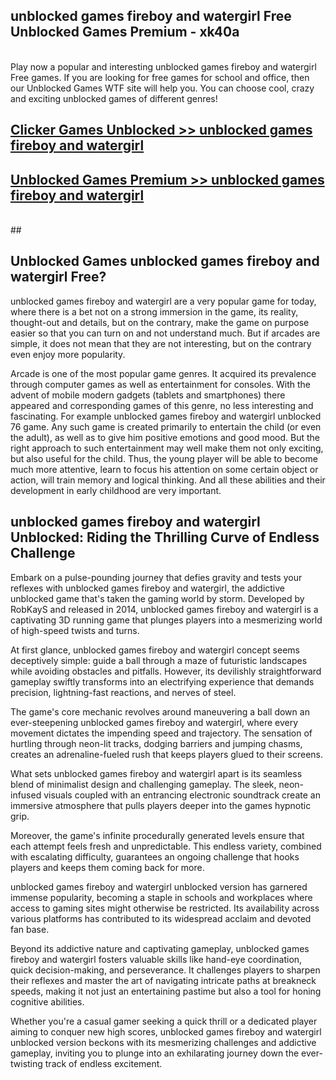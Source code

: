 ## unblocked games fireboy and watergirl Free Unblocked Games Premium - xk40a <br>
<br>
Play now a popular and interesting unblocked games fireboy and watergirl Free games. If you are looking for free games for school and office, then our Unblocked Games WTF site will help you. You can choose cool, crazy and exciting unblocked games of different genres!


##  [Clicker Games Unblocked >> unblocked games fireboy and watergirl](http://freeplayer.one?title=unblocked_games_fireboy_and_watergirl&ref=05)

##  [Unblocked Games Premium >> unblocked games fireboy and watergirl](http://freeplayer.one?title=unblocked_games_fireboy_and_watergirl&ref=05)
  <br>
  ##



## Unblocked Games unblocked games fireboy and watergirl Free?

unblocked games fireboy and watergirl are a very popular game for today, where there is a bet not on a strong immersion in the game, its reality, thought-out and details, but on the contrary, make the game on purpose easier so that you can turn on and not understand much. But if arcades are simple, it does not mean that they are not interesting, but on the contrary even enjoy more popularity.

Arcade is one of the most popular game genres. It acquired its prevalence through computer games as well as entertainment for consoles. With the advent of mobile modern gadgets (tablets and smartphones) there appeared and corresponding games of this genre, no less interesting and fascinating. For example unblocked games fireboy and watergirl unblocked 76 game. Any such game is created primarily to entertain the child (or even the adult), as well as to give him positive emotions and good mood. But the right approach to such entertainment may well make them not only exciting, but also useful for the child. Thus, the young player will be able to become much more attentive, learn to focus his attention on some certain object or action, will train memory and logical thinking. And all these abilities and their development in early childhood are very important.

##  unblocked games fireboy and watergirl Unblocked: Riding the Thrilling Curve of Endless Challenge

Embark on a pulse-pounding journey that defies gravity and tests your reflexes with unblocked games fireboy and watergirl, the addictive unblocked game that's taken the gaming world by storm. Developed by RobKayS and released in 2014, unblocked games fireboy and watergirl is a captivating 3D running game that plunges players into a mesmerizing world of high-speed twists and turns.

At first glance, unblocked games fireboy and watergirl concept seems deceptively simple: guide a ball through a maze of futuristic landscapes while avoiding obstacles and pitfalls. However, its devilishly straightforward gameplay swiftly transforms into an electrifying experience that demands precision, lightning-fast reactions, and nerves of steel.

The game's core mechanic revolves around maneuvering a ball down an ever-steepening unblocked games fireboy and watergirl, where every movement dictates the impending speed and trajectory. The sensation of hurtling through neon-lit tracks, dodging barriers and jumping chasms, creates an adrenaline-fueled rush that keeps players glued to their screens.

What sets unblocked games fireboy and watergirl apart is its seamless blend of minimalist design and challenging gameplay. The sleek, neon-infused visuals coupled with an entrancing electronic soundtrack create an immersive atmosphere that pulls players deeper into the games hypnotic grip.

Moreover, the game's infinite procedurally generated levels ensure that each attempt feels fresh and unpredictable. This endless variety, combined with escalating difficulty, guarantees an ongoing challenge that hooks players and keeps them coming back for more.

unblocked games fireboy and watergirl unblocked version has garnered immense popularity, becoming a staple in schools and workplaces where access to gaming sites might otherwise be restricted. Its availability across various platforms has contributed to its widespread acclaim and devoted fan base.

Beyond its addictive nature and captivating gameplay, unblocked games fireboy and watergirl fosters valuable skills like hand-eye coordination, quick decision-making, and perseverance. It challenges players to sharpen their reflexes and master the art of navigating intricate paths at breakneck speeds, making it not just an entertaining pastime but also a tool for honing cognitive abilities.

Whether you're a casual gamer seeking a quick thrill or a dedicated player aiming to conquer new high scores, unblocked games fireboy and watergirl unblocked version beckons with its mesmerizing challenges and addictive gameplay, inviting you to plunge into an exhilarating journey down the ever-twisting track of endless excitement.